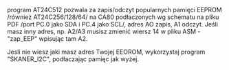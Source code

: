 program AT24C512 pozwala za zapis/odczyt popularnych pamięci EEPROM /również AT24C256/128/64/ na CA80 podłaczonych wg schematu na pliku PDF /port PC.0 jako SDA i PC.4 jako SCL/,
adres AO zapis, A1 odczyt. 
Jeśli masz inny adres, np. A2/A3 musisz zmienić wiersz 14 w pliku ASM - "zap_EEP" wpisując tam A2.

Jesli nie wiesz jaki masz adres Twojej EEOROM, wykorzystaj program "SKANER_I2C", podłaczając pamięc jak wyżej.
